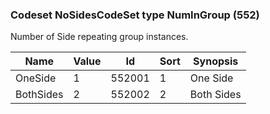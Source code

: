 ### Codeset NoSidesCodeSet type NumInGroup (552)

Number of Side repeating group instances.

| Name      | Value | Id     | Sort | Synopsis   |
|-----------|-------|--------|------|------------|
| OneSide   | 1     | 552001 | 1    | One Side   |
| BothSides | 2     | 552002 | 2    | Both Sides |

